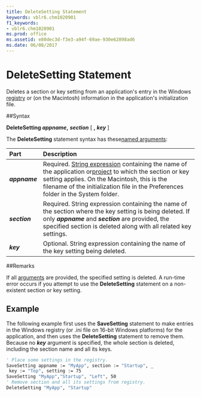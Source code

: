 ```yaml
---
title: DeleteSetting Statement
keywords: vblr6.chm1020901
f1_keywords:
- vblr6.chm1020901
ms.prod: office
ms.assetid: e80dec3d-f3e3-a94f-69ae-930e62898ad6
ms.date: 06/08/2017
---
```



# DeleteSetting Statement

Deletes a section or key setting from an application's entry in the Windows [registry](../../Glossary/vbe-glossary.md) or (on the Macintosh) information in the application's initialization file.

##Syntax

**DeleteSetting  _appname_,** **_section_** [ **,** **_key_** ]

The  **DeleteSetting** statement syntax has these[named arguments](../../Glossary/vbe-glossary.md):


|**Part**|**Description**|
|:-----|:-----|
|**_appname_**|Required. [String expression](../../Glossary/vbe-glossary.md) containing the name of the application or[project](../../Glossary/vbe-glossary.md) to which the section or key setting applies. On the Macintosh, this is the filename of the initialization file in the Preferences folder in the System folder.|
|**_section_**|Required. String expression containing the name of the section where the key setting is being deleted. If only  **_appname_** and **_section_** are provided, the specified section is deleted along with all related key settings.|
|**_key_**|Optional. String expression containing the name of the key setting being deleted.|

##Remarks

If all [arguments](../../Glossary/vbe-glossary.md) are provided, the specified setting is deleted. A run-time error occurs if you attempt to use the **DeleteSetting** statement on a non-existent section or key setting.

## Example

The following example first uses the  **SaveSetting** statement to make entries in the Windows registry (or .ini file on 16-bit Windows platforms) for the application, and then uses the **DeleteSetting** statement to remove them. Because no **_key_** argument is specified, the whole section is deleted, including the section name and all its keys.


```vb
' Place some settings in the registry. 
SaveSetting appname := "MyApp", section := "Startup", _ 
 key := "Top", setting := 75 
SaveSetting "MyApp","Startup", "Left", 50 
' Remove section and all its settings from registry. 
DeleteSetting "MyApp", "Startup"
```


